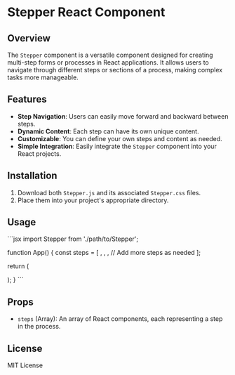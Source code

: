 # Stepper React Component

## Overview

The `Stepper` component is a versatile component designed for creating multi-step forms or processes in React applications. It allows users to navigate through different steps or sections of a process, making complex tasks more manageable.

## Features

- **Step Navigation**: Users can easily move forward and backward between steps.
- **Dynamic Content**: Each step can have its own unique content.
- **Customizable**: You can define your own steps and content as needed.
- **Simple Integration**: Easily integrate the `Stepper` component into your React projects.

## Installation

1. Download both `Stepper.js` and its associated `Stepper.css` files.
2. Place them into your project's appropriate directory.

## Usage

\```jsx
import Stepper from './path/to/Stepper';

function App() {
  const steps = [
    <Step1Component />,
    <Step2Component />,
    <Step3Component />,
    // Add more steps as needed
  ];

  return (
    <div>
      <Stepper steps={steps} />
    </div>
  );
}
\```

## Props

- `steps` (Array): An array of React components, each representing a step in the process.

## License

MIT License
